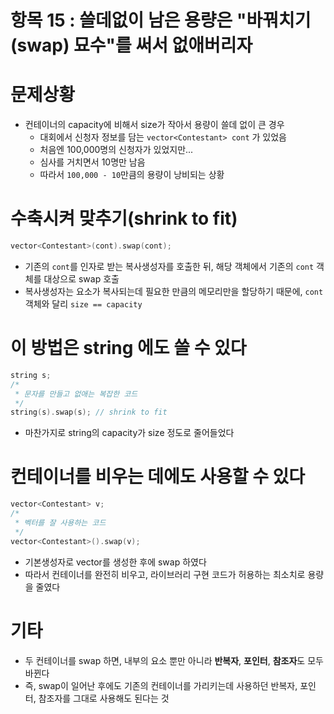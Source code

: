 # 항목 15 : 쓸데없이 남은 용량은 "바꿔치기(swap) 묘수"를 써서 없애버리자

# 문제상황

- 컨테이너의 capacity에 비해서 size가 작아서 용량이 쓸데 없이 큰 경우
    + 대회에서 신청자 정보를 담는 `vector<Contestant> cont` 가 있었음
    + 처음엔 100,000명의 신청자가 있었지만...
    + 심사를 거치면서 10명만 남음
    + 따라서 `100,000 - 10`만큼의 용량이 낭비되는 상황

# 수축시켜 맞추기(shrink to fit)

```c++
vector<Contestant>(cont).swap(cont);
```
- 기존의 `cont`를 인자로 받는 복사생성자를 호출한 뒤, 해당 객체에서 기존의 `cont` 객체를 대상으로 swap 호출
- 복사생성자는 요소가 복사되는데 필요한 만큼의 메모리만을 할당하기 때문에, `cont` 객체와 달리 `size == capacity`

# 이 방법은 string 에도 쓸 수 있다

```c++
string s;
/*
 * 문자를 만들고 없애는 복잡한 코드
 */
string(s).swap(s); // shrink to fit
```
- 마찬가지로 string의 capacity가 size 정도로 줄어들었다

# 컨테이너를 비우는 데에도 사용할 수 있다

```c++
vector<Contestant> v;
/*
 * 벡터를 잘 사용하는 코드
 */
vector<Contestant>().swap(v);
```
- 기본생성자로 vector를 생성한 후에 swap 하였다
- 따라서 컨테이너를 완전히 비우고, 라이브러리 구현 코드가 허용하는 최소치로 용량을 줄였다

# 기타

- 두 컨테이너를 swap 하면, 내부의 요소 뿐만 아니라 **반복자**, **포인터**, **참조자**도 모두 바뀐다
- 즉, swap이 일어난 후에도 기존의 컨테이너를 가리키는데 사용하던 반복자, 포인터, 참조자를 그대로 사용해도 된다는 것

